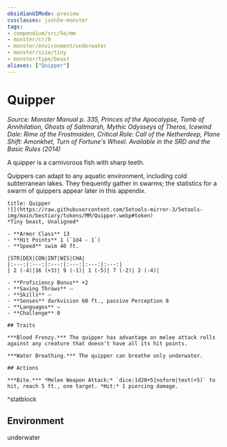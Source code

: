 ```yaml
---
obsidianUIMode: preview
cssclasses: json5e-monster
tags:
- compendium/src/5e/mm
- monster/cr/0
- monster/environment/underwater
- monster/size/tiny
- monster/type/beast
aliases: ["Quipper"]
---
```

# Quipper
*Source: Monster Manual p. 335, Princes of the Apocalypse, Tomb of Annihilation, Ghosts of Saltmarsh, Mythic Odysseys of Theros, Icewind Dale: Rime of the Frostmaiden, Critical Role: Call of the Netherdeep, Plane Shift: Amonkhet, Turn of Fortune's Wheel. Available in the <span title='Systems Reference Document (5.1)'>SRD</span> and the Basic Rules (2014)*  

A quipper is a carnivorous fish with sharp teeth.

Quippers can adapt to any aquatic environment, including cold subterranean lakes. They frequently gather in swarms; the statistics for a swarm of quippers appear later in this appendix.

```ad-statblock
title: Quipper
![](https://raw.githubusercontent.com/5etools-mirror-3/5etools-img/main/bestiary/tokens/MM/Quipper.webp#token)
*Tiny beast, Unaligned*

- **Armor Class** 13
- **Hit Points** 1 (`1d4 - 1`)
- **Speed** swim 40 ft.

|STR|DEX|CON|INT|WIS|CHA|
|:---:|:---:|:---:|:---:|:---:|:---:|
| 2 (-4)|16 (+3)| 9 (-1)| 1 (-5)| 7 (-2)| 2 (-4)|

- **Proficiency Bonus** +2
- **Saving Throws** ⏤
- **Skills** ⏤
- **Senses** darkvision 60 ft., passive Perception 8
- **Languages** —
- **Challenge** 0

## Traits

***Blood Frenzy.*** The quipper has advantage on melee attack rolls against any creature that doesn't have all its hit points.

***Water Breathing.*** The quipper can breathe only underwater.

## Actions

***Bite.*** *Melee Weapon Attack:* `dice:1d20+5|noform|text(+5)` to hit, reach 5 ft., one target. *Hit:* 1 piercing damage.
```
^statblock

## Environment

underwater